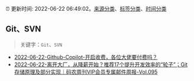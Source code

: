 :alarm_clock: 更新时间: 2022-06-22 06:49:02。[来源分类](../README.md)、[标签分类](../TAGS.md)、[时间分类](../TIMELINE.md)

## Git、SVN


> 关键字：`Git`、`SVN`



- [2022-06-22-Github-Copilot-开启收费，各位大佬要付费吗？](https://www.v2ex.com/t/861343) 
- [2022-06-22-离开大厂，从降薪开始？推荐17个提升开发效率的“轮子”；Git存储原理及部分实现｜码农周刊VIP会员专属邮件周报-Vol.095](https://toutiao.io/k/5y8j5ih) 
